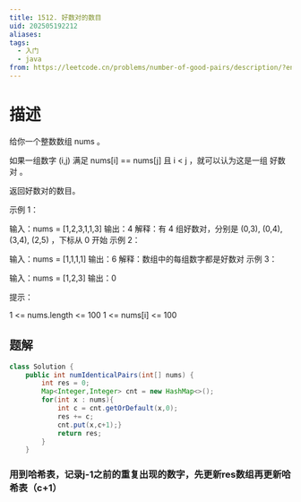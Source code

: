 ```yaml
---
title: 1512. 好数对的数目
uid: 202505192212
aliases: 
tags:
  - 入门
  - java
from: https://leetcode.cn/problems/number-of-good-pairs/description/?envType=study-plan-v2&envId=primers-list
---
```

# 描述
给你一个整数数组 nums 。

如果一组数字 (i,j) 满足 nums[i] == nums[j] 且 i < j ，就可以认为这是一组 好数对 。

返回好数对的数目。

 

示例 1：

输入：nums = [1,2,3,1,1,3]
输出：4
解释：有 4 组好数对，分别是 (0,3), (0,4), (3,4), (2,5) ，下标从 0 开始
示例 2：

输入：nums = [1,1,1,1]
输出：6
解释：数组中的每组数字都是好数对
示例 3：

输入：nums = [1,2,3]
输出：0
 

提示：

1 <= nums.length <= 100
1 <= nums[i] <= 100

## 题解

```java
class Solution {
    public int numIdenticalPairs(int[] nums) {
        int res = 0;
        Map<Integer,Integer> cnt = new HashMap<>();
        for(int x : nums){
            int c = cnt.getOrDefault(x,0);
            res += c;
            cnt.put(x,c+1);}
            return res;
        }
    }
```
### 用到哈希表，记录j-1之前的重复出现的数字，先更新res数组再更新哈希表（c+1）